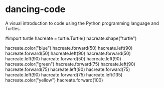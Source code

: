 # dancing-code
A visual introduction to code using the Python programming language and Turtles.

#import turtle
hacreate = turtle.Turtle()
hacreate.shape("turtle")

hacreate.color("blue")
hacreate.forward(50)
hacreate.left(90)
hacreate.forward(50)
hacreate.left(90)
hacreate.forward(50)
hacreate.left(90)
hacreate.forward(50)
hacreate.left(90)
hacreate.color("green")
hacreate.forward(75)
hacreate.left(90)
hacreate.forward(75)
hacreate.left(90)
hacreate.forward(75)
hacreate.left(90)
hacreate.forward(75)
hacreate.left(135)
hacreate.color("yellow")
hacreate.forward(100)

